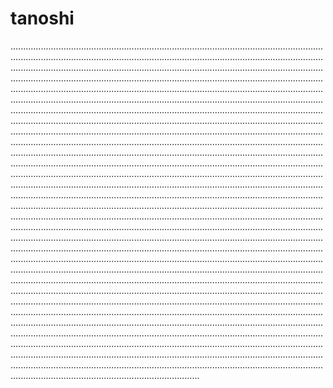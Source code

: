 # tanoshi

...............................................................................................................................................................................................................................................................................................................................................................................................................................................................................................................................................................................................................................................................................................................................................................................................................................................................................................................................................................................................................................................................................................................................................................................................................................................................................................................................................................................................................................................................................................................................................................................................................................................................................................................................................................................................................................................................................................................................................................................................................................................................................................................................................................................................................................................................................................................................................................................................................................................................................................................................................................................................................................................................................................................................................................................................................................................................................................................................................................................................................................................................................................................................................................................................................................................................................................................................................................................................................................................................................................................................................................................................................................................................................................................................................................................................................................................................................................................................................................................................................................................................................